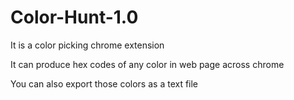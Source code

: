 # Color-Hunt-1.0
It is a color picking chrome extension


It can produce  hex codes of any color in web page across chrome


You can also export those colors as a text file 
